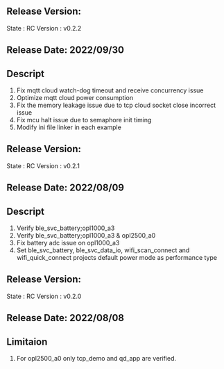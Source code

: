 ## Release Version:
State : RC
Version : v0.2.2

## Release Date: 2022/09/30

## Descript
1. Fix mqtt cloud watch-dog timeout and receive concurrency issue
2. Optimize mqtt cloud power consumption
3. Fix the memory leakage issue due to tcp cloud socket close incorrect issue
4. Fix mcu halt issue due to semaphore init timing
5. Modify ini file linker in each example

## Release Version:
State : RC
Version : v0.2.1

## Release Date: 2022/08/09

## Descript
1. Verify ble_svc_battery;opl1000_a3
2. Verify ble_svc_battery;opl1000_a3 & opl2500_a0
3. Fix battery adc issue on opl1000_a3
4. Set ble_svc_battery, ble_svc_data_io, wifi_scan_connect and wifi_quick_connect projects default power mode as performance type

## Release Version:
State : RC
Version : v0.2.0

## Release Date: 2022/08/08

## Limitaion
1. For opl2500_a0 only tcp_demo and qd_app are verified.